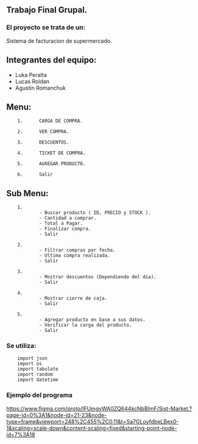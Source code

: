 ## Trabajo Final Grupal.

### El proyecto se trata de un:
Sistema de facturacion de supermercado.


## Integrantes del equipo:
- Luka Peralta
- Lucas Roldan
- Agustin Romanchuk


## Menu:
        1.      CARGA DE COMPRA.
                
        2.      VER COMPRA.
    
        3.      DESCUENTOS.
                
        4.      TICKET DE COMPRA.
                 
        5.      AGREGAR PRODUCTO.
                
        6.      Salir

## Sub Menu:
        1.
                - Buscar producto ( ID, PRECIO y STOCK ).
                - Cantidad a comprar.
                - Total a Pagar.
                - Finalizar compra.
                - Salir

        2.
                - Filtrar compras por fecha.
                - Ultima compra realizada. 
                - Salir

        3.
                - Mostrar descuentos (Dependiendo del día).
                - Salir

        4.
                - Mostrar cierre de caja.
                - Salir

        5.
                - Agregar producto en base a sus datos.
                - Verificar la carga del producto.
                - Salir


### Se utiliza:

        import json
        import os
        import tabulate
        import random
        import datetime

### Ejemplo del programa
 https://www.figma.com/proto/lFUmgyWA0ZQ644kcNbBlmF/Sist-Market.?page-id=0%3A1&node-id=21-23&node-type=frame&viewport=248%2C455%2C0.11&t=Sa7GLoyfdbeLBex0-1&scaling=scale-down&content-scaling=fixed&starting-point-node-id=7%3A18
